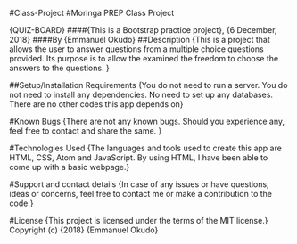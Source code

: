 #Class-Project
#Moringa PREP Class Project

{QUIZ-BOARD}
####{This is a Bootstrap practice project}, {6 December, 2018}
####By {Emmanuel Okudo}
##Description
{This is a project that allows the user to answer questions from a multiple choice questions provided. Its purpose is to allow the examined the freedom to choose the answers to the questions. }

##Setup/Installation Requirements
{You do not need to run a server. You do not need to install any dependencies. No need to set up any databases. There are no other codes this app depends on}

#Known Bugs
{There are not any known bugs. Should you experience any, feel free to contact and share the same. }

#Technologies Used
{The languages and tools used to create this app are HTML, CSS, Atom and JavaScript. By using HTML, I have been able to come up with a basic webpage.}

#Support and contact details
{In case of any issues or have questions, ideas or concerns, feel free to contact me or make a contribution to the code.}

#License
{This project is licensed under the terms of the MIT license.} Copyright (c) {2018} {Emmanuel Okudo}
